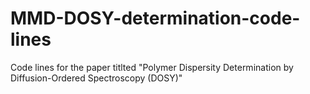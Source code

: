 # MMD-DOSY-determination-code-lines
Code lines for the paper titlted "Polymer Dispersity Determination by Diffusion-Ordered Spectroscopy (DOSY)"
